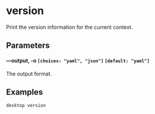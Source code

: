 # version

Print the version information for the current context.

## Parameters

#### &ndash;&ndash;output, -o `[choices: "yaml", "json"]` `[default: "yaml"]`

The output format.

## Examples

<code-group>
<code-block title="Print version">

```bash
desktop version
```

</code-block>
</code-group>
